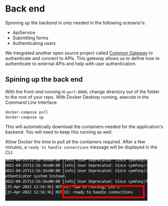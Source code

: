 # Back end

Spinning up the backend in only needed in the following scenario's:

- ApiService
- Submitting forms
- Authenticating users

We integrated another open source project called [Common Gateway](https://github.com/ConductionNL/commonground-gateway) to authenticate and connect to APIs. This gateway allows us to define how to authenticate to external APIs and help with user authentication.

## Spining up the back end

With the front-end running in `port:8000`, change directory out of the folder to the root of your repo. With Docker Desktop running, execute in the Command Line Interface:

```cli
docker-compose pull
docker-compose up
```

This will automatically download the containers needed for the application's backend. You will need to keep this running as well.

Allow Docker the time to pull all the containers required. After a few minutes, a `ready to handle connections` message will be displayed in the CLI.
  
![Ready](./images/ready-connection.png)
